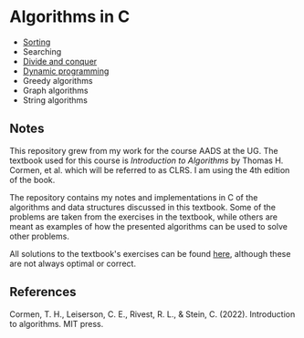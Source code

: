 # Algorithms in C

* [Sorting](https://github.com/pl3onasm/Algorithms-and-data-structures/tree/main/algorithms/sorting)
* Searching
* [Divide and conquer](https://github.com/pl3onasm/Algorithms/tree/main/algorithms/divide-and-conquer)
* [Dynamic programming](https://github.com/pl3onasm/Algorithms/tree/main/algorithms/dynamic-programming)
* Greedy algorithms
* Graph algorithms
* String algorithms

## Notes

This repository grew from my work for the course AADS at the UG. The textbook used for this course is *Introduction to Algorithms* by Thomas H. Cormen, et al. which will be referred to as CLRS. I am using the 4th edition of the book.

The repository contains my notes and implementations in C of the algorithms and data structures discussed in this textbook. Some of the problems are taken from the exercises in the textbook, while others are meant as examples of how the presented algorithms can be used to solve other problems.  

All solutions to the textbook's exercises can be found [here](https://walkccc.me/CLRS/), although these are not always optimal or correct.  

## References

Cormen, T. H., Leiserson, C. E., Rivest, R. L., & Stein, C. (2022). Introduction to algorithms. MIT press.  
